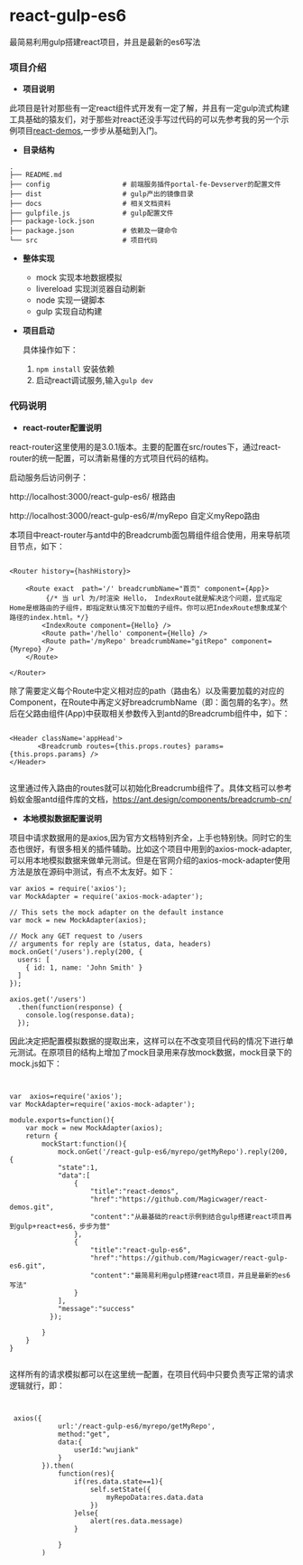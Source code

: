 # react-gulp-es6
最简易利用gulp搭建react项目，并且是最新的es6写法

### 项目介绍
- **项目说明**

此项目是针对那些有一定react组件式开发有一定了解，并且有一定gulp流式构建工具基础的猿友们，对于那些对react还没手写过代码的可以先参考我的另一个示例项目[react-demos](https://github.com/Magicwager/react-demos.git),一步步从基础到入门。


- **目录结构**

```
.
├── README.md
├── config					# 前端服务插件portal-fe-Devserver的配置文件
├── dist					# gulp产出的镜像目录		
├── docs					# 相关文档资料
├── gulpfile.js				# gulp配置文件
├── package-lock.json
├── package.json			# 依赖及一键命令
└── src						# 项目代码
```

- **整体实现**

	* mock 实现本地数据模拟
	* livereload 实现浏览器自动刷新
	* node 实现一键脚本
	* gulp 实现自动构建
	



- **项目启动**

    具体操作如下：
    1. `npm install` 安装依赖
    2. 启动react调试服务,输入`gulp dev`



### 代码说明


- **react-router配置说明**

react-router这里使用的是3.0.1版本。主要的配置在src/routes下，通过react-router的统一配置，可以清新易懂的方式项目代码的结构。

启动服务后访问例子：

http://localhost:3000/react-gulp-es6/       根路由

http://localhost:3000/react-gulp-es6/#/myRepo       自定义myRepo路由

本项目中react-router与antd中的Breadcrumb面包屑组件组合使用，用来导航项目节点，如下：

```

<Router history={hashHistory}>

    <Route exact  path='/' breadcrumbName="首页" component={App}>
         {/* 当 url 为/时渲染 Hello， IndexRoute就是解决这个问题，显式指定Home是根路由的子组件，即指定默认情况下加载的子组件。你可以把IndexRoute想象成某个路径的index.html。*/}
        <IndexRoute component={Hello} />
        <Route path='/hello' component={Hello} />
        <Route path='/myRepo' breadcrumbName="gitRepo" component={Myrepo} />
    </Route>
    
</Router>

```

除了需要定义每个Route中定义相对应的path（路由名）以及需要加载的对应的Component，在Route中再定义好breadcrumbName（即：面包屑的名字）。然后在父路由组件(App)中获取相关参数传入到antd的Breadcrumb组件中，如下：

```

<Header className='appHead'>
       <Breadcrumb routes={this.props.routes} params={this.props.params} />
</Header>


```

这里通过传入路由的routes就可以初始化Breadcrumb组件了。具体文档可以参考蚂蚁金服antd组件库的文档，[https://ant.design/components/breadcrumb-cn/
]()



- **本地模拟数据配置说明**

项目中请求数据用的是axios,因为官方文档特别齐全，上手也特别快。同时它的生态也很好，有很多相关的插件辅助。比如这个项目中用到的axios-mock-adapter,可以用本地模拟数据来做单元测试。但是在官网介绍的axios-mock-adapter使用方法是放在源码中测试，有点不太友好。如下：

```
var axios = require('axios');
var MockAdapter = require('axios-mock-adapter');
 
// This sets the mock adapter on the default instance
var mock = new MockAdapter(axios);
 
// Mock any GET request to /users
// arguments for reply are (status, data, headers)
mock.onGet('/users').reply(200, {
  users: [
    { id: 1, name: 'John Smith' }
  ]
});
 
axios.get('/users')
  .then(function(response) {
    console.log(response.data);
  });
```

因此决定把配置模拟数据的提取出来，这样可以在不改变项目代码的情况下进行单元测试。在原项目的结构上增加了mock目录用来存放mock数据，mock目录下的mock.js如下：


```


var  axios=require('axios');
var MockAdapter=require('axios-mock-adapter');

module.exports=function(){
    var mock = new MockAdapter(axios);
    return {
        mockStart:function(){
            mock.onGet('/react-gulp-es6/myrepo/getMyRepo').reply(200, {
            "state":1,
            "data":[
                {
                    "title":"react-demos",
                    "href":"https://github.com/Magicwager/react-demos.git",
                    "content":"从最基础的react示例到结合gulp搭建react项目再到gulp+react+es6，步步为营"
                },
                {
                    "title":"react-gulp-es6",
                    "href":"https://github.com/Magicwager/react-gulp-es6.git",
                    "content":"最简易利用gulp搭建react项目，并且是最新的es6写法"
                }
            ],
            "message":"success"
          });
          
        }
    }
}


```

这样所有的请求模拟都可以在这里统一配置，在项目代码中只要负责写正常的请求逻辑就行，即：


```


 axios({
            url:'/react-gulp-es6/myrepo/getMyRepo',
            method:"get",
            data:{
                userId:"wujiank"
            }
        }).then(
            function(res){
                if(res.data.state==1){
                    self.setState({
                        myRepoData:res.data.data
                    })
                }else{
                    alert(res.data.message)
                }
    
            }
        )

```





